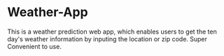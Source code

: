 # Weather-App
This is a weather prediction web app, which enables users to get the ten day's weather information by inputing the location or zip code. Super Convenient to use.
